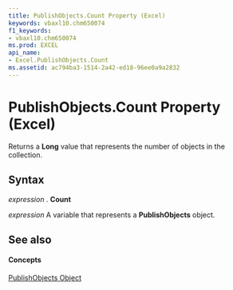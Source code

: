 ```yaml
---
title: PublishObjects.Count Property (Excel)
keywords: vbaxl10.chm650074
f1_keywords:
- vbaxl10.chm650074
ms.prod: EXCEL
api_name:
- Excel.PublishObjects.Count
ms.assetid: ac794ba3-1514-2a42-ed18-96ee0a9a2832
---
```



# PublishObjects.Count Property (Excel)

Returns a  **Long** value that represents the number of objects in the collection.


## Syntax

 _expression_ . **Count**

 _expression_ A variable that represents a **PublishObjects** object.


## See also


#### Concepts


[PublishObjects Object](publishobjects-object-excel.md)

